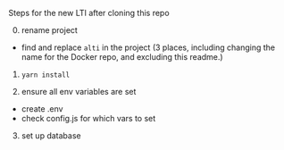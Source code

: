 Steps for the new LTI after cloning this repo

0. rename project
 * find and replace `alti` in the project (3 places, including changing the name for the Docker repo, and excluding this readme.)

1. `yarn install`

2. ensure all env variables are set
 * create .env
 * check config.js for which vars to set

3. set up database
